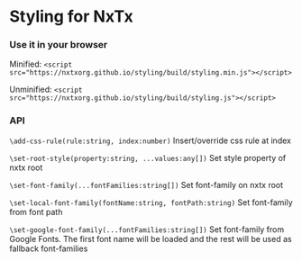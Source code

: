# Styling for NxTx

### Use it in your browser
Minified: `<script src="https://nxtxorg.github.io/styling/build/styling.min.js"></script>`

Unminified: `<script src="https://nxtxorg.github.io/styling/build/styling.js"></script>`


### API

`\add-css-rule(rule:string, index:number)` Insert/override css rule at index

`\set-root-style(property:string, ...values:any[])` Set style property of nxtx root

`\set-font-family(...fontFamilies:string[])`  Set font-family on nxtx root

`\set-local-font-family(fontName:string, fontPath:string)` Set font-family from font path

`\set-google-font-family(...fontFamilies:string[])` Set font-family from Google Fonts. The first font name will be loaded and the rest will be used as fallback font-families
